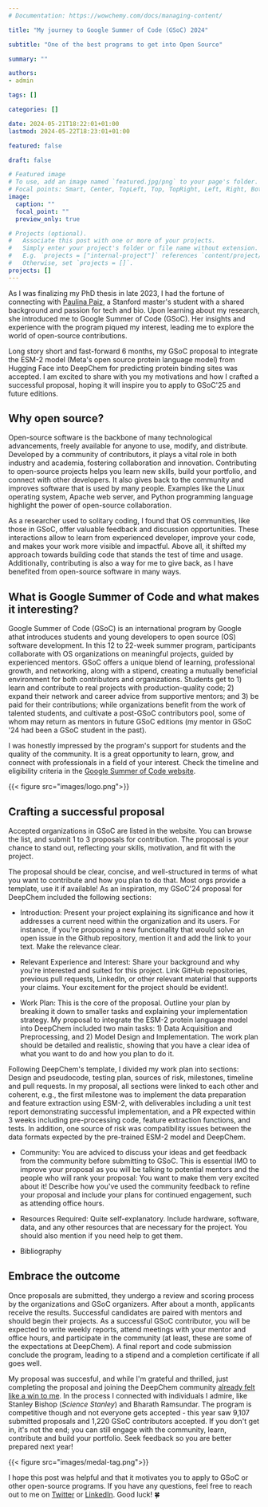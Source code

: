 ```yaml
---
# Documentation: https://wowchemy.com/docs/managing-content/

title: "My journey to Google Summer of Code (GSoC) 2024"

subtitle: "One of the best programs to get into Open Source"

summary: ""

authors: 
- admin

tags: []

categories: []

date: 2024-05-21T18:22:01+01:00
lastmod: 2024-05-22T18:23:01+01:00

featured: false

draft: false

# Featured image
# To use, add an image named `featured.jpg/png` to your page's folder.
# Focal points: Smart, Center, TopLeft, Top, TopRight, Left, Right, BottomLeft, Bottom, BottomRight.
image:
  caption: ""
  focal_point: ""
  preview_only: true

# Projects (optional).
#   Associate this post with one or more of your projects.
#   Simply enter your project's folder or file name without extension.
#   E.g. `projects = ["internal-project"]` references `content/project/deep-learning/index.md`.
#   Otherwise, set `projects = []`.
projects: []
---
```



As I was finalizing my PhD thesis in late 2023, I had the fortune of connecting with [Paulina Paiz](https://pau-paiz.notion.site/Lina-Paiz-6516127ba94e4d8fa58d26e97d207357), a Stanford master's student with a shared background and passion for tech and bio. Upon learning about my research, she introduced me to Google Summer of Code (GSoC). Her insights and experience with the program piqued my interest, leading me to explore the world of open-source contributions.

Long story short and fast-forward 6 months, my GSoC proposal to integrate the ESM-2 model (Meta's open source protein language model) from Hugging Face into DeepChem for predicting protein binding sites was accepted. I am excited to share with you my motivations and how I crafted a successful proposal, hoping it will inspire you to apply to GSoC'25 and future editions.

## Why open source?

Open-source software is the backbone of many technological advancements, freely available for anyone to use, modify, and distribute. Developed by a community of contributors, it plays a vital role in both industry and academia, fostering collaboration and innovation. Contributing to open-source projects helps you learn new skills, build your portfolio, and connect with other developers. It also gives back to the community and improves software that is used by many people. Examples like the Linux operating system, Apache web server, and Python programming language highlight the power of open-source collaboration. 

As a researcher used to solitary coding, I found that OS communities, like those in GSoC, offer valuable feedback and discussion opportunities. These interactions allow to learn from experienced developer, improve your code, and makes your work more visible and impactful. Above all, it shifted my approach towards building code that stands the test of time and usage. Additionally, contributing is also a way for me to give back, as I have benefited from open-source software in many ways. 


## What is Google Summer of Code and what makes it interesting?

Google Summer of Code (GSoC) is an international program by Google athat introduces students and young developers to open source (OS) software development. In this 12 to 22-week summer program, participants collaborate with OS organizations on meaningful projects, guided by experienced mentors. GSoC offers a unique blend of learning, professional growth, and networking, along with a stipend, creating a mutually beneficial environment for both contributors and organizations. Students get to 1) learn and contribute to real projects with production-quality code; 2) expand their network and career advice from supportive mentors; and 3) be paid for their contributions; while organizations benefit from the work of talented students, and cultivate a post-GSoC contributors pool, some of whom may return as mentors in future GSoC editions (my mentor in GSoC '24 had been a GSoC student in the past).

I was honestly impressed by the program's support for students and the quality of the community. It is a great opportunity to learn, grow, and connect with professionals in a field of your interest. Check the timeline and eligibility criteria in the [Google Summer of Code website](https://summerofcode.withgoogle.com/).

{{< figure src="images/logo.png">}}


## Crafting a successful proposal

Accepted organizations in GSoC are listed in the website. You can browse the list, and submit 1 to 3 proposals for contribution. The proposal is your chance to stand out, reflecting your skills, motivation, and fit with the project. 

The proposal should be clear, concise, and well-structured in terms of what you want to contribute and how you plan to do that. Most orgs provide a template, use it if available! As an inspiration, my GSoC'24 proposal for DeepChem included the following sections: 

- Introduction: Present your project explaining its significance and how it addresses a current need within the organization and its users. For instance, if you're proposing a new functionality that would solve an open issue in the Github repository, mention it and add the link to your text. Make the relevance clear.

- Relevant Experience and Interest: Share your background and why you're interested and suited for this project. Link GitHub repositories, previous pull requests, LinkedIn, or other relevant material that supports your claims. Your excitement for the project should be evident!.

- Work Plan: This is the core of the proposal. Outline your plan by breaking it down to smaller tasks and explaining your implementation strategy. My proposal to integrate the ESM-2 protein language model into DeepChem included two main tasks: 1) Data Acquisition and Preprocessing, and 2) Model Design and Implementation. The work plan should be detailed and realistic, showing that you have a clear idea of what you want to do and how you plan to do it. 

Following DeepChem's template, I divided my work plan into sections: Design and pseudocode, testing plan, sources of risk, milestones, timeline and pull requests. In my proposal, all sections were linked to each other and coherent, e.g., the first milestone was to implement the data preparation and feature extraction using ESM-2, with deliverables including a unit test report demonstrating successful implementation,  and a PR expected within 3 weeks including pre-processing code, feature extraction functions, and tests. In addition, one source of risk was compatibility issues between the data formats expected by the pre-trained ESM-2 model and DeepChem.

- Community: You are adviced to discuss your ideas and get feedback from the community before submitting to GSoC. This is essential IMO to improve your proposal as you will be talking to potential mentors and the people who will rank your proposal: You want to make them very excited about it! Describe how you've used the community feedback to refine your proposal and include your plans for continued engagement, such as attending office hours.

- Resources Required: Quite self-explanatory. Include hardware, software, data, and any other resources that are necessary for the project. You should also mention if you need help to get them.

- Bibliography


## Embrace the outcome

Once proposals are submitted, they undergo a review and scoring process by the organizations and GSoC organizers. After about a month, applicants receive the results. Successful candidates are paired with mentors and should begin their projects. As a successful GSoC contributor, you will be expected to write weekly reports, attend meetings with your mentor and office hours, and participate in the community (at least, these are some of the expectations at DeepChem). A final report and code submission conclude the program, leading to a stipend and a completion certificate if all goes well.

My proposal was succesful, and while I'm grateful and thrilled, just completing the proposal and joining the DeepChem community [already felt like a win to me](https://x.com/elisagdelope/status/1775826138419376522). In the process I connected with individuals I admire, like Stanley Bishop (*Science Stanley*) and Bharath Ramsundar. The program is competitive though and not everyone gets accepted - this year saw 9,107 submitted proposals and 1,220 GSoC contributors accepted. If you don't get in, it's not the end; you can still engage with the community, learn, contribute and build your portfolio. Seek feedback so you are better prepared next year!

{{< figure src="images/medal-tag.png">}}

I hope this post was helpful and that it motivates you to apply to GSoC or other open-source programs. If you have any questions, feel free to reach out to me on [Twitter](https://twitter.com/elisagdelope) or [LinkedIn](https://www.linkedin.com/in/elisagdelope/). Good luck! 🍀
